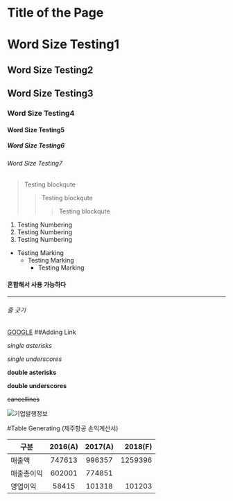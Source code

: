 Title of the Page
============

# Word Size Testing1
## Word Size Testing2
## Word Size Testing3
### Word Size Testing4
#### Word Size Testing5
##### Word Size Testing6
###### Word Size Testing7

> Testing blockqute
>> Testing blockqute
>>> Testing blockqute

1. Testing Numbering
2. Testing Numbering
3. Testing Numbering

+ Testing Marking
    + Testing Marking
        + Testing Marking
#### 혼합해서 사용 가능하다

<hr/>

###### 줄 긋기

[GOOGLE](https://google.com)
##Adding Link

*single asterisks*

_single underscores_

**double asterisks**

__double underscores__

~~cancellines~~

![기업발행정보](https://github.com/jaehchangSCSC/JavaClass/blob/master/%EA%B8%B0%EC%97%85%20%EB%B0%9C%ED%96%89%20%EC%A0%95%EB%B3%B4.JPG)

#Table Generating (제주항공 손익계산서)

|구분 |2016(A)|2017(A)|2018(F)|
|-----|:---------:|:---------:|----------:|
|매출액|747613|996357|1259396|
|매출총이익|602001|774851|    |
|영업이익|58415|101318|101203|
